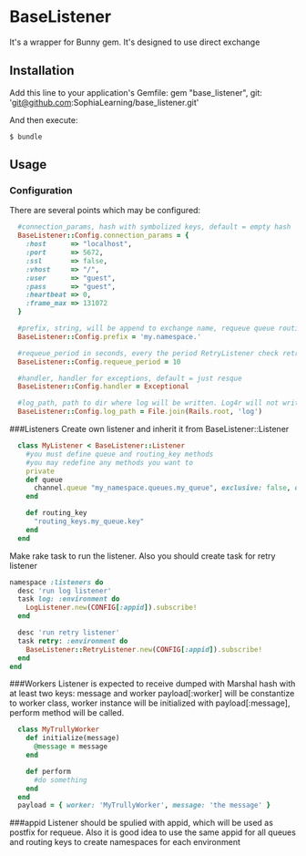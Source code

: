 # BaseListener
It's a wrapper for Bunny gem.
It's designed to use direct exchange

## Installation

Add this line to your application's Gemfile:
    gem "base_listener", git: 'git@github.com:SophiaLearning/base_listener.git'

And then execute:

    $ bundle

## Usage
### Configuration
There are several points which may be configured:
```ruby
  #connection_params, hash with symbolized keys, default = empty hash
  BaseListener::Config.connection_params = {
    :host      => "localhost",
    :port      => 5672,
    :ssl       => false,
    :vhost     => "/",
    :user      => "guest",
    :pass      => "guest",
    :heartbeat => 0,
    :frame_max => 131072
  }

  #prefix, string, will be append to exchange name, requeue queue routing key and name, default - empty string
  BaseListener::Config.prefix = 'my.namespace.'

  #requeue_period in seconds, every the period RetryListener check retry queue, default - 10
  BaseListener::Config.requeue_period = 10

  #handler, handler for exceptions, default = just resque
  BaseListener::Config.handler = Exceptional

  #log_path, path to dir where log will be written. Log4r will not write text logs when not present.
  BaseListener::Config.log_path = File.join(Rails.root, 'log')
```
###Listeners
Create own listener and inherit it from BaseListener::Listener
```ruby
  class MyListener < BaseListener::Listener
    #you must define queue and routing_key methods
    #you may redefine any methods you want to
    private
    def queue
      channel.queue "my_namespace.queues.my_queue", exclusive: false, durable: true
    end

    def routing_key
      "routing_keys.my_queue.key"
    end
  end
```
Make rake task to run the listener. Also you should create task for retry listener
```ruby
namespace :listeners do
  desc 'run log listener'
  task log: :environment do
    LogListener.new(CONFIG[:appid]).subscribe!
  end

  desc 'run retry listener'
  task retry: :environment do
    BaseListener::RetryListener.new(CONFIG[:appid]).subscribe!
  end
end
```

###Workers
Listener is expected to receive dumped with Marshal hash with at least two keys: message and worker
payload[:worker] will be constantize to worker class, worker instance will be initialized with payload[:message],
perform method will be called.
```ruby
  class MyTrullyWorker
    def initialize(message)
      @message = message
    end

    def perform
      #do something
    end
  end
  payload = { worker: 'MyTrullyWorker', message: 'the message' }
```

###appid
Listener should be spulied with appid, which will be used as postfix for requeue.
Also it is good idea to use the same appid for all queues and routing keys to create namespaces for each environment
